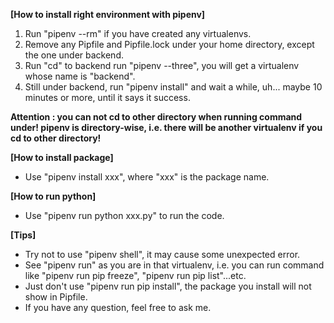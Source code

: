 **[How to install right environment with pipenv]**
1. Run "pipenv --rm" if you have created any virtualenvs.
2. Remove any Pipfile and Pipfile.lock under your home directory, except the one under backend.
3. Run "cd" to backend run "pipenv --three", you will get a virtualenv whose name is "backend".
4. Still under backend, run "pipenv install" and wait a while, uh... maybe 10 minutes or more, until it says it success.

**Attention : you can not cd to other directory when running command under! pipenv is directory-wise, i.e. there will be another virtualenv if you cd to other directory!**

**[How to install package]**
- Use "pipenv install xxx", where "xxx" is the package name.

**[How to run python]**
- Use "pipenv run python xxx.py" to run the code.

**[Tips]**
- Try not to use "pipenv shell", it may cause some unexpected error.
- See "pipenv run" as you are in that virtualenv, i.e. you can run command like "pipenv run pip freeze", "pipenv run pip list"...etc.
- Just don't use "pipenv run pip install", the package you install will not show in Pipfile.
- If you have any question, feel free to ask me.